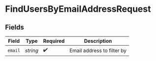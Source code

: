 # FindUsersByEmailAddressRequest


## Fields

| Field                      | Type                       | Required                   | Description                |
| -------------------------- | -------------------------- | -------------------------- | -------------------------- |
| `email`                    | *string*                   | :heavy_check_mark:         | Email address to filter by |